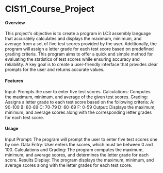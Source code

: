 # CIS11_Course_Project
#### Overview
This project's objective is to create a program in LC3 assembly language that accurately calculates and displays the maximum, minimum, and average from a set of five test scores provided by the user. Additionally, the program will assign a letter grade for each test score based on predefined grading criteria. This program aims to offer a quick and simple method for evaluating the statistics of test scores while ensuring accuracy and reliability. A key goal is to create a user-friendly interface that provides clear prompts for the user and returns accurate values.

#### Features
Input: Prompts the user to enter five test scores.
Calculations: Computes the maximum, minimum, and average of the given test scores.
Grading: Assigns a letter grade to each test score based on the following criteria:
A: 90-100
B: 80-89
C: 70-79
D: 60-69
F: 0-59
Output: Displays the maximum, minimum, and average scores along with the corresponding letter grades for each test score.
#### Usage
Input Prompt: The program will prompt the user to enter five test scores one by one.
Data Entry: User enters the scores, which must be between 0 and 100.
Calculations and Grading: The program computes the maximum, minimum, and average scores, and determines the letter grade for each score.
Results Display: The program displays the maximum, minimum, and average scores along with the letter grades for each test score.
